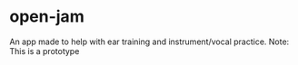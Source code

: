 # open-jam
An app made to help with ear training and instrument/vocal practice. Note: This is a prototype
